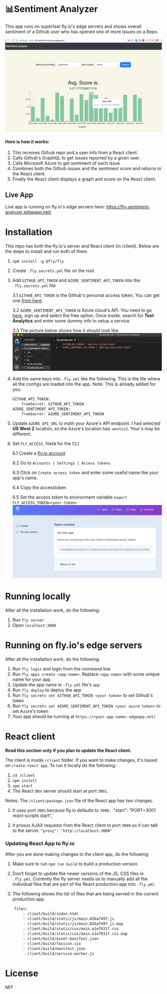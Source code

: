 # 📊Sentiment Analyzer
This app runs on superfast fly.io's edge servers and shows overall sentiment of a Github user who has opened one of more issues on a Repo. 

<img src="snapshot.png" />

#### Here is how it works:

1. This receives Github repo and a user info from a React client.
2. Calls Github's GraphQL to get issues reported by a given user.
3. Calls Microsoft Azure to get sentiment of each issue
5. Combines both the Github issues and the sentiment score and returns to the React client.
5. Finally the React client displays a graph and score on the React client.


## Live App

Live app is running on fly.io's edge servers here:
https://fly-sentiment-analyzer.edgeapp.net/

# Installation

This repo has both the fly.io's server and React client (in /client). Below are the steps to install and run both of them.

1. `npm install -g @fly/fly`
2. Create `.fly.secrets.yml` file on the root
3. Add `GITHUB_API_TOKEN` and `AZURE_SENTIMENT_API_TOKEN` into the `.fly.secrets.yml` file

    3.1 `GITHUB_API_TOKEN` is the Github's personal access token. You can get one <a href="https://help.github.com/articles/creating-a-personal-access-token-for-the-command-line/" target="_blank" > from here</a>.
 
    3.2 `AZURE_SENTIMENT_API_TOKEN` is Azure cloud's API. You need to go <a href="https://azure.microsoft.com/en-us/services/cognitive-services/text-analytics/?v=18.05" target="_blank" >here</a>, sign up and select the free option. Once inside, search for **Text Analytics** and enter some dummy info to setup a service.

    3.3 The picture below shows how it should look like.
    <img src="ymlsecrets.png" />
4. Add the same keys into `.fly.yml` like the following. This is the file where all the configs are loaded into the app. Note: This is already added for you.

    ```
    GITHUB_API_TOKEN:
        fromSecret: GITHUB_API_TOKEN
    AZURE_SENTIMENT_API_TOKEN:
        fromSecret: AZURE_SENTIMENT_API_TOKEN
    ```    
5. Update `AZURE_API_URL` to math your Azure's API endpoint. I had selected **US West 2** location, so the Azure's location has: `westus2`. Your's may be different.

6. Set `FLY_ACCESS_TOKEN` for the CLI

    6.1 Create a <a href="https://fly.io/app/sign-up" target="_blank"> fly.io account</a>

    6.2 Go to `Accounts | Settings | Access tokens`

    6.3 Click on `Create access token` and enter some useful name like your app's name.

    6.4 Copy the accesstoken
    
    6.5 Set the access token to environment variable `export FLY_ACCESS_TOKEN=<your-token>`
    <img src="fly-access-token.png" />

# Running locally
After all the installation work, do the following:

1. Run `fly server`
2. Open `localhost:3000`

# Running on fly.io's edge servers
After all the installation work, do the following:

1. Run `fly login` and login from the command line
2. Run `fly apps create <app-name>`. Replace `<app-name>` with some unique name for your app.
3. Update the app name in `.fly.yml` file's `app`
4. Run `fly deploy` to deploy the app
5. Run `fly secrets set GITHUB_API_TOKEN <your token>` to set Github's token
6. Run `fly secrets set AZURE_SENTIMENT_API_TOKEN <your azure token>` to set Azure's token
7. Your app should be running at `https://<your-app-name>.edgeapp.net/`


# React client 
**Read this section only if you plan to update the React client.**

The client is inside `/client` folder. If you want to make changes, it's based on `create-react-app`.
To run it locally do the following:

1. `cd /client`
2. `npm install`
3. `npm start` 
4. The React dev server should start at port `3001`.

Notes:
The `/client/package.json` file of the React app has two changes.

1. It uses port `3001` because fly.io defaults to `3000. `"start": "PORT=3001 react-scripts start",` 

2. It proxys AJAX requests from the React client to port `3000` so it can talk to the server. `"proxy": "http://localhost:3000"`

### Updating React App to fly.io
After you are done making changes to the client app, do the following:

1.  Make sure to run `npm run build` to build a production version.

2. Don't forget to update the newer versions of the JS, CSS files in `.fly.yml`. Currently the fly server needs us to manually add all the individual files that are part of the React production app into `.fly.yml`.
3. The following shows the list of files that are being served in the current production app.

```
    files:
        - client/build/index.html
        - client/build/static/js/main.82baf497.js
        - client/build/static/js/main.82baf497.js.map
        - client/build/static/css/main.e1ef031f.css
        - client/build/static/css/main.e1ef031f.css.map
        - client/build/asset-manifest.json
        - client/build/favicon.ico
        - client/build/manifest.json
        - client/build/service-worker.js
```


# License
MIT
